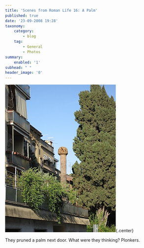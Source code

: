 ```yaml
---
title: 'Scenes from Roman Life 16: A Palm'
published: true
date: '23-09-2008 19:28'
taxonomy:
    category:
        - blog
    tag:
        - General
        - Photos
summary:
    enabled: '1'
subhead: " "
header_image: '0'
---
```


![Palm tree pruned to a knob](img-3860.jpg){.center}

They pruned a palm next door. What were they thinking? Plonkers.